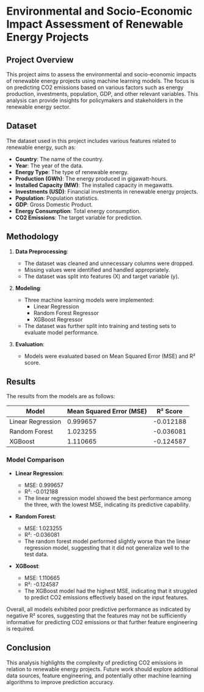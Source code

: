# Environmental and Socio-Economic Impact Assessment of Renewable Energy Projects

## Project Overview
This project aims to assess the environmental and socio-economic impacts of renewable energy projects using machine learning models. The focus is on predicting CO2 emissions based on various factors such as energy production, investments, population, GDP, and other relevant variables. This analysis can provide insights for policymakers and stakeholders in the renewable energy sector.

## Dataset
The dataset used in this project includes various features related to renewable energy, such as:
- **Country**: The name of the country.
- **Year**: The year of the data.
- **Energy Type**: The type of renewable energy.
- **Production (GWh)**: The energy produced in gigawatt-hours.
- **Installed Capacity (MW)**: The installed capacity in megawatts.
- **Investments (USD)**: Financial investments in renewable energy projects.
- **Population**: Population statistics.
- **GDP**: Gross Domestic Product.
- **Energy Consumption**: Total energy consumption.
- **CO2 Emissions**: The target variable for prediction.

## Methodology
1. **Data Preprocessing**:
   - The dataset was cleaned and unnecessary columns were dropped.
   - Missing values were identified and handled appropriately.
   - The dataset was split into features (X) and target variable (y).

2. **Modeling**:
   - Three machine learning models were implemented:
     - Linear Regression
     - Random Forest Regressor
     - XGBoost Regressor
   - The dataset was further split into training and testing sets to evaluate model performance.

3. **Evaluation**:
   - Models were evaluated based on Mean Squared Error (MSE) and R² score.

## Results
The results from the models are as follows:

| Model              | Mean Squared Error (MSE) | R² Score      |
|--------------------|---------------------------|---------------|
| Linear Regression   | 0.999657                  | -0.012188     |
| Random Forest       | 1.023255                  | -0.036081     |
| XGBoost             | 1.110665                  | -0.124587     |

### Model Comparison
- **Linear Regression**: 
  - MSE: 0.999657
  - R²: -0.012188
  - The linear regression model showed the best performance among the three, with the lowest MSE, indicating its predictive capability.

- **Random Forest**:
  - MSE: 1.023255
  - R²: -0.036081
  - The random forest model performed slightly worse than the linear regression model, suggesting that it did not generalize well to the test data.

- **XGBoost**:
  - MSE: 1.110665
  - R²: -0.124587
  - The XGBoost model had the highest MSE, indicating that it struggled to predict CO2 emissions effectively based on the input features.

Overall, all models exhibited poor predictive performance as indicated by negative R² scores, suggesting that the features may not be sufficiently informative for predicting CO2 emissions or that further feature engineering is required.

## Conclusion
This analysis highlights the complexity of predicting CO2 emissions in relation to renewable energy projects. Future work should explore additional data sources, feature engineering, and potentially other machine learning algorithms to improve prediction accuracy.

